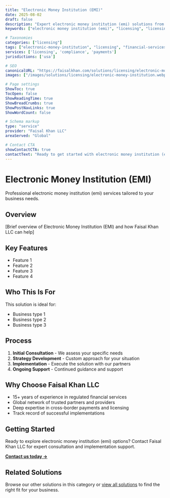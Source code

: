 ```yaml
---
title: "Electronic Money Institution (EMI)"
date: 2025-08-02
draft: false
description: "Expert electronic money institution (emi) solutions from Faisal Khan LLC"
keywords: ["electronic money institution (emi)", "licensing", "licensing", "compliance", "faisal khan"]

# Taxonomies
categories: ["licensing"]
tags: ["electronic-money-institution", "licensing", "financial-services"]
services: ['licensing', 'compliance', 'payments']
jurisdictions: ['usa']

# SEO
canonicalURL: "https://faisalkhan.com/solutions/licensing/electronic-money-institution/"
images: ["/images/solutions/licensing/electronic-money-institution.webp"]

# Page settings
ShowToc: true
TocOpen: false
ShowReadingTime: true
ShowBreadCrumbs: true
ShowPostNavLinks: true
ShowWordCount: false

# Schema markup
type: "service"
provider: "Faisal Khan LLC"
areaServed: "Global"

# Contact CTA
showContactCTA: true
contactText: "Ready to get started with electronic money institution (emi)? Contact Faisal Khan LLC for expert consultation."
---
```

# Electronic Money Institution (EMI)

Professional electronic money institution (emi) services tailored to your business needs.

## Overview

[Brief overview of Electronic Money Institution (EMI) and how Faisal Khan LLC can help]

## Key Features

- Feature 1
- Feature 2  
- Feature 3
- Feature 4

## Who This Is For

This solution is ideal for:

- Business type 1
- Business type 2
- Business type 3

## Process

1. **Initial Consultation** - We assess your specific needs
2. **Strategy Development** - Custom approach for your situation  
3. **Implementation** - Execute the solution with our partners
4. **Ongoing Support** - Continued guidance and support

## Why Choose Faisal Khan LLC

- 15+ years of experience in regulated financial services
- Global network of trusted partners and providers
- Deep expertise in cross-border payments and licensing
- Track record of successful implementations

## Getting Started

Ready to explore electronic money institution (emi) options? Contact Faisal Khan LLC for expert consultation and implementation support.

**[Contact us today →](mailto:contact@faisalkhan.com)**

## Related Solutions

Browse our other solutions in this category or [view all solutions](/solutions/) to find the right fit for your business.
